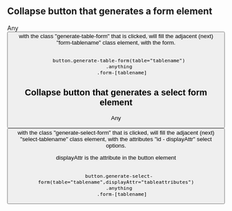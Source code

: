 


## Collapse button that generates a form element
Any <button> with the class "generate-table-form" that is clicked, will fill the adjacent (next) "form-tablename" class element, with the form.
``` pug
  
  button.generate-table-form(table="tablename")
  .anything
    .form-[tablename]

```

## Collapse button that generates a select form element

Any <button> with the class "generate-select-form" that is clicked, will fill the adjacent (next) "select-tablename" class element, with the attributes "id - displayAttr" select options. 

displayAttr is the attribute in the button element

``` pug
  
  button.generate-select-form(table="tablename",displayAttr="tableattributes")
  .anything
    .form-[tablename]

```

